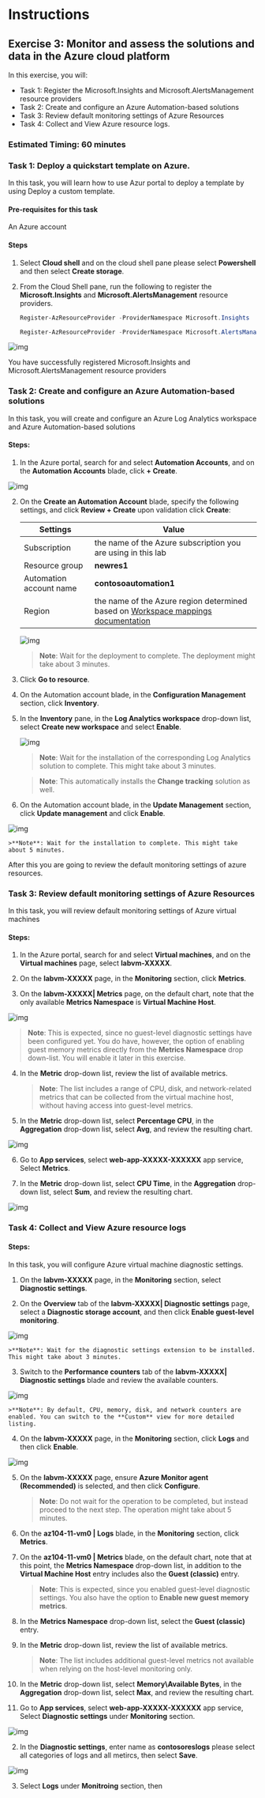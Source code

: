 # Instructions

## Exercise 3: Monitor and assess the solutions and data in the Azure cloud platform



In this exercise, you will:

+ Task 1: Register the Microsoft.Insights and Microsoft.AlertsManagement resource providers
+ Task 2: Create and configure an Azure Automation-based solutions
+ Task 3: Review default monitoring settings of Azure Resources
+ Task 4: Collect and View Azure resource logs.
### Estimated Timing: 60 minutes

### Task 1: Deploy a quickstart template on Azure.

In this task, you will learn how to use Azur portal to deploy a template by using Deploy a custom template.

#### Pre-requisites for this task

An Azure account

#### Steps

1. Select **Cloud shell** and on the cloud shell pane please select **Powershell** and then select  **Create storage**.

2. From the Cloud Shell pane, run the following to register the **Microsoft.Insights** and **Microsoft.AlertsManagement** resource providers.

   ```powershell
   Register-AzResourceProvider -ProviderNamespace Microsoft.Insights

   Register-AzResourceProvider -ProviderNamespace Microsoft.AlertsManagement
   ```
![img](../media/mon1.png)

You have successfully registered Microsoft.Insights and Microsoft.AlertsManagement resource providers

### Task 2: Create and configure an Azure Automation-based solutions

In this task, you will create and configure an Azure Log Analytics workspace and Azure Automation-based solutions


#### Steps:

1. In the Azure portal, search for and select **Automation Accounts**, and on the **Automation Accounts** blade, click **+ Create**.

![img](../media/mon4.png)

2. On the **Create an Automation Account** blade, specify the following settings, and click **Review + Create** upon validation click **Create**:

    | Settings | Value |
    | --- | --- |
    | Subscription | the name of the Azure subscription you are using in this lab |
    | Resource group | **newres1** |
    | Automation account name | **contosoautomation1** |
    | Region | the name of the Azure region determined based on [Workspace mappings documentation](https://docs.microsoft.com/en-us/azure/automation/how-to/region-mappings) |

   ![img](../media/mon5a.png)

   
    >**Note**: Wait for the deployment to complete. The deployment might take about 3 minutes.

5. Click **Go to resource**.

6. On the Automation account blade, in the **Configuration Management** section, click **Inventory**.

7. In the **Inventory** pane, in the **Log Analytics workspace** drop-down list, select **Create new workspace** and select **Enable**.

   ![img](../media/mon6.png)
   
   >**Note**: Wait for the installation of the corresponding Log Analytics solution to complete. This might take about 3 minutes.

    >**Note**: This automatically installs the **Change tracking** solution as well.

8. On the Automation account blade, in the **Update Management** section, click **Update management** and click **Enable**.

![img](../media/mon7.png)

    >**Note**: Wait for the installation to complete. This might take about 5 minutes.

After this you are going to review the default monitoring settings of azure resources.

### Task 3: Review default monitoring settings of Azure Resources

In this task, you will review default monitoring settings of Azure virtual machines

#### Steps:

1. In the Azure portal, search for and select **Virtual machines**, and on the **Virtual machines** page, select **labvm-XXXXX**.

2. On the **labvm-XXXXX** page, in the **Monitoring** section, click **Metrics**.

3. On the **labvm-XXXXX| Metrics** page, on the default chart, note that the only available **Metrics Namespace** is **Virtual Machine Host**.

![img](../media/mon8.png) 

>**Note**: This is expected, since no guest-level diagnostic settings have been configured yet. You do have, however, the option of enabling guest memory metrics directly from the **Metrics Namespace** drop down-list. You will enable it later in this exercise.

4. In the **Metric** drop-down list, review the list of available metrics.

    >**Note**: The list includes a range of CPU, disk, and network-related metrics that can be collected from the virtual machine host, without having access into guest-level metrics.

5. In the **Metric** drop-down list, select **Percentage CPU**, in the **Aggregation** drop-down list, select **Avg**, and review the resulting chart.

![img](../media/mon9.png)

6. Go to **App services**, select **web-app-XXXXX-XXXXXX** app service, Select **Metrics**. 

7. In the **Metric** drop-down list, select **CPU Time**, in the **Aggregation** drop-down list, select **Sum**, and review the resulting chart.

![img](../media/mon10.png)

### Task 4: Collect and View Azure resource logs

#### Steps:

In this task, you will configure Azure virtual machine diagnostic settings.

1. On the **labvm-XXXXX** page, in the **Monitoring** section, select **Diagnostic settings**.

2. On the **Overview** tab of the **labvm-XXXXX| Diagnostic settings** page, select a **Diagnostic storage account**, and then click **Enable guest-level monitoring**.

![img](../media/mon13.png)

    >**Note**: Wait for the diagnostic settings extension to be installed. This might take about 3 minutes.

3. Switch to the **Performance counters** tab of the **labvm-XXXXX| Diagnostic settings** blade and review the available counters.

![img](../media/mon14.png)

    >**Note**: By default, CPU, memory, disk, and network counters are enabled. You can switch to the **Custom** view for more detailed listing.

4. On the **labvm-XXXXX** page, in the **Monitoring** section, click **Logs** and then click **Enable**.

![img](../media/mon15.png)

5. On the **labvm-XXXXX** page, ensure **Azure Monitor agent (Recommended)** is selected, and then click **Configure**.  

    >**Note**: Do not wait for the operation to be completed, but instead proceed to the next step. The operation might take about 5 minutes.

1. On the **az104-11-vm0 \| Logs** blade, in the **Monitoring** section, click **Metrics**.

1. On the **az104-11-vm0 \| Metrics** blade, on the default chart, note that at this point, the **Metrics Namespace** drop-down list, in addition to the **Virtual Machine Host** entry includes also the **Guest (classic)** entry.

    >**Note**: This is expected, since you enabled guest-level diagnostic settings. You also have the option to **Enable new guest memory metrics**.

1. In the **Metrics Namespace** drop-down list, select  the **Guest (classic)** entry.

1. In the **Metric** drop-down list, review the list of available metrics.

    >**Note**: The list includes additional guest-level metrics not available when relying on the host-level monitoring only.

1. In the **Metric** drop-down list, select **Memory\\Available Bytes**, in the **Aggregation** drop-down list, select **Max**, and review the resulting chart.






1. Go to **App services**, select **web-app-XXXXX-XXXXXX** app service, Select **Diagnostic settings** under **Monitoring** section.

![img](../media/mon11.png)

2. In the **Diagnostic settings**, enter name as **contosoreslogs** please select all categories of logs and all metircs, then select **Save**.

![img](../media/mon12.png)

3. Select **Logs** under **Monitroing** section, then








